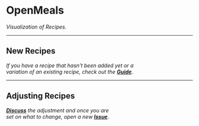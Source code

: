 
# OpenMeals

*Visualization of Recipes.*

---

## New Recipes

*If you have a recipe that hasn't been added yet or a* <br>
*variation of an existing recipe, check out the* ***[Guide][Recipe Addition]*** *.*

---

## Adjusting Recipes

***[Discuss]*** *the adjustment and once you are* <br>
*set on what to change, open a new* ***[Issue]*** *.*


<!----------------------------------------------------------------------------->

[Recipe Addition]: Documentation/Recipe%20Addition.md

[Discuss]: https://github.com/OpenMeals/OpenMeals.github.io/discussions
[Issue]: https://github.com/OpenMeals/OpenMeals.github.io/issues
